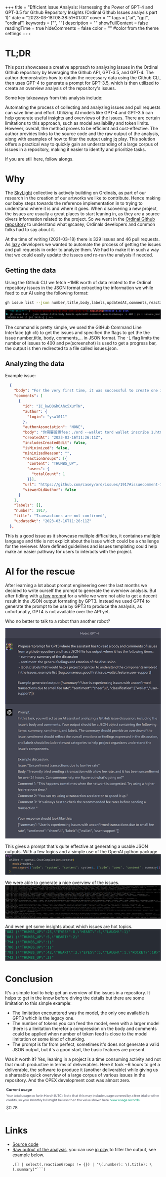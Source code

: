 +++
title = "Efficient Issue Analysis: Harnessing the Power of GPT-4 and GPT-3.5 for Github Repository Insights (Ordinal Github Issues analysis part 1)"
date = "2023-03-18T08:38:51+01:00"
cover = ""
tags = ["ai", "gpt", "ordinal"]
keywords = ["", ""]
description = ""
showFullContent = false
readingTime = true
hideComments = false
color = "" #color from the theme settings
+++

# TL;DR

This post showcases a creative approach to analyzing issues in the Ordinal Github repository by leveraging the Github API, GPT-3.5, and GPT-4. The author demonstrates how to obtain the necessary data using the Github CLI, then uses GPT-4 to generate a prompt for GPT-3.5, which is then utilized to create an overview analysis of the repository's issues.

Some key takeaways from this analysis include:

Automating the process of collecting and analyzing issues and pull requests can save time and effort.
Utilizing AI models like GPT-4 and GPT-3.5 can help generate useful insights and overviews of the issues.
There are certain limitations to this approach, such as model availability and token limits. However, overall, the method proves to be efficient and cost-effective.
The author provides links to the source code and the raw output of the analysis, along with examples of how to filter the output using jq play. This solution offers a practical way to quickly gain an understanding of a large corpus of issues in a repository, making it easier to identify and prioritize tasks.

If you are still here, follow alongs.

# Why

The [SkyLight](https://sky-light-sl.com/) collective is actively building on Ordinals, as part of our research in the creation of our artworks we like to contribute.
Hence making our baby steps towards the reference implementation in to trying to understand where it is and where it goes.
When discovering a new project, the issues are usually a great places to start leaning in, as they are a source divers information related to the project.
So we went in the [Ordinal Github repository](https://github.com/casey/ord) to understand what @casey, Ordinals developers and common folks had to say about it.

At the time of writing (2021-03-18) there is 329 issues and 46 pull requests. As [lazy](https://en.wikipedia.org/wiki/Lazy_evaluation) developers we wanted to automate the process of getting the issues and pull requests in order to analyze them. We had to make it in such a way that we could easily update the issues and re-run the analysis if needed.

## Getting the data

Using the Github CLI we fetch ~1MB worth of data related to the Ordinal repository issues in the JSON format extracting the information we while feed to our AI using the following format:

```bash
gh issue list --json number,title,body,labels,updatedAt,comments,reactionGroups -L 400 > issues.json
```

![gh issue list --json number,title,body,labels,updatedAt,comments,reactionGroups -L 400 | pv > issues.json](/img/posts/analyzing-ordinal-github-issues/2023-03-18-090742_1308x84_scrot.png)

The command is pretty simple, we used the GitHub Command Line Interface (gh cli) to get the issues and specified the flags to get the the issue number,title, body, comments,... in JSON format. The -L flag limits the number of issues to 400 and pv(screenshot) is used to get a progress bar, the output is then redirected to a file called issues.json.

## Analyzing the data

Example issue:
```json
  {
    "body": "For the very first time, it was successful to create one inscription, now transactions are not confirmed, I suspect because of the small fee rate\r\n\r\n<img width=\"557\" alt=\"Снимок экрана 2023-03-11 в 21 30 29\" src=\"https://user-images.githubusercontent.com/53757772/224508408-186dad47-3935-4ad7-8032-5985409a87ff.png\">\r\n\r\n<img width=\"804\" alt=\"Снимок экрана 2023-03-11 в 21 35 40\" src=\"https://user-images.githubusercontent.com/53757772/224508424-16d5f897-0e83-4a04-8c32-73930e2527fe.png\">\r\n\r\nThe balance is completely debited\r\n\r\n<img width=\"563\" alt=\"Снимок экрана 2023-03-11 в 21 36 35\" src=\"https://user-images.githubusercontent.com/53757772/224508755-b202f4e0-dd2e-40cc-bea2-cdd10522bbe8.png\">\r\n\r\n<img width=\"570\" alt=\"Снимок экрана 2023-03-11 в 21 37 04\" src=\"https://user-images.githubusercontent.com/53757772/224508790-e461a21c-8f2e-4a51-962f-cf6171d4b56e.png\">\r\n\r\nhttps://mempool.space/tx/b8d7cd6ba8e2c3387d6c1dfd33ef542ed82aa36425a9a7c2f903a803aaca7015\r\n\r\n\r\n\r\n\r\n\r\nHelp me )",
    "comments": [
      {
        "id": "IC_kwDOGhOAhc5XuYTN",
        "author": {
          "login": "ysw1011"
        },
        "authorAssociation": "NONE",
        "body": "你需要设置fee：./ord --wallet tord wallet inscribe 1.html --fee-rate 6，但是你没有，所以你只能等，有一个清除本地内存池交易的bitcoin cli命令，但是我不建议你用，因为会把你钱包里数据给搞丢。所以你只能等。或者创建一个新钱包，把当前钱包余额转过去 同来产生新的UTXO",
        "createdAt": "2023-03-16T11:26:11Z",
        "includesCreatedEdit": false,
        "isMinimized": false,
        "minimizedReason": "",
        "reactionGroups": [{
          "content": "THUMBS_UP",
          "users": {
            "totalCount": 1
          }}],
        "url": "https://github.com/casey/ord/issues/1917#issuecomment-1471775949",
        "viewerDidAuthor": false
      }
    ],
    "labels": [],
    "number": 1917,
    "title": "Transactions are not confirmed",
    "updatedAt": "2023-03-16T11:26:11Z"
  },
```

This is a good issue as it showcase multiple difficulties, it containes multiple language and title is not explicit about the issue which could be a challenge for the reviewer. More defined guidelines and issues templating could help make an easier pathway for users to interacts with the project.

# AI for the rescue

After learning a lot about prompt engineering over the last months we decided to write ourself the prompt to generate the overview analysis. But after fidling with [a few prompt](https://github.com/Magicking/awesome-chatgpt) for a while we were not able to get a decent result in the JSON output formating by GPT3. Instead we used GPT4 to generate the prompt to be use by GPT3 to produce the analysis, as unfortunatly, GPT4 is not available over the API yet.

Who no better to talk to a robot than another robot?

![Only robots can understand me.](/img/posts/analyzing-ordinal-github-issues/2023-03-18-090255_1180x1594_scrot.png)

This gives a prompt that's quite effective at generating a usable JSON outputs.
With a few logics and a simple use of the OpenAI python package.
![simple openai api call](/img/posts/analyzing-ordinal-github-issues/2023-03-18-094526_1579x209_scrot.png)

We were able to generate a nice overview of the issues.
![](/img/posts/analyzing-ordinal-github-issues/2023-03-18-080232_3650x783_scrot.png)

And even get some insights about which issues are hot topics.
![](/img/posts/analyzing-ordinal-github-issues/2023-03-18-090208_1272x258_scrot.png)

# Conclusion

It's a simple tool to help get an overview of the issues in a repository. It helps to get in the know before diving the details but there are some limitation to this simple example:
 - The limitation encountered was the model, the only one available is GPT3 which is the legacy one.
 - The number of tokens you can feed the model, even with a larger model there is a limitation therefor a compression on the body and comments could be applied when number of token feed is close to the model limitation or some kind of chunking.
 - The prompt is far from perfect, sometimes it's does not generate a valid JSON output, but it's a good start, the basic features are present.

 Was it worth it? Yes, leaning in a project is a time consuming activity and not that much productive in terms of deliverables.
 Here it took ~6 hours to get a deliverable, the software to produce it (another deliverable) while giving us a shareable quick overview of a large corpus of various issues in the repository. And the OPEX development cost was almost zero.

![cost](/img/posts/analyzing-ordinal-github-issues/2023-03-18-090227_857x138_scrot.png)

# Links
  - [Source code](https://github.com/Magicking/openai-issues-analysis/)
  - [Raw output of the analysis](https://github.com/Magicking/openai-issues-analysis/blob/main/classifiedIssue.json), you can use [jq play](https://jqplay.org/s/xUI6bC3ehx8) to filter the output, see example below.
    ```
    .[] | select(.reactionGroups != {}) | "\(.number): \(.title): \(.summary)"```)
